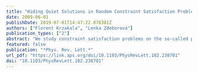 ```yaml
---
title: "Hiding Quiet Solutions in Random Constraint Satisfaction Problems"
date: 2009-06-01
publishDate: 2019-07-01T14:47:22.078381Z
authors: ["Florent Krzakala", "Lenka Zdeborová"]
publication_types: ["2"]
abstract: "We study constraint satisfaction problems on the so-called planted random ensemble. We show that for a certain class of problems, e.g., graph coloring, many of the properties of the usual random ensemble are quantitatively identical in the planted random ensemble. We study the structural phase transitions and the easy-hard-easy pattern in the average computational complexity. We also discuss the finite temperature phase diagram, finding a close connection with the liquid-glass-solid phenomenology."
featured: false
publication: "*Phys. Rev. Lett.*"
url_pdf: "https://link.aps.org/doi/10.1103/PhysRevLett.102.238701"
doi: "10.1103/PhysRevLett.102.238701"
---
```


